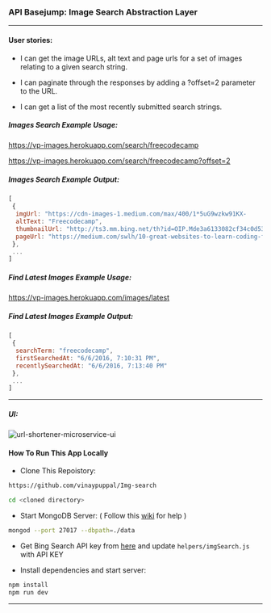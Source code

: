 ### API Basejump: Image Search Abstraction Layer
---

#### User stories:

* I can get the image URLs, alt text and page urls for a set of images relating to a given search string.

* I can paginate through the responses by adding a ?offset=2 parameter to the URL.

* I can get a list of the most recently submitted search strings.

##### Images Search Example Usage:

https://vp-images.herokuapp.com/search/freecodecamp

https://vp-images.herokuapp.com/search/freecodecamp?offset=2

##### Images Search Example Output:

```javascript
[
 {
  imgUrl: "https://cdn-images-1.medium.com/max/400/1*5uG9wzkw91KX-			   H75HjvrhQ.png",
  altText: "Freecodecamp",
  thumbnailUrl: "http://ts3.mm.bing.net/th?id=OIP.Mde3a6133082cf34c0d53fad01f1c7c76o0&pid=15.1",
  pageUrl: "https://medium.com/swlh/10-great-websites-to-learn-coding-ff7e411d708d"
 },
 ...
]
```

##### Find Latest Images Example Usage:

https://vp-images.herokuapp.com/images/latest

##### Find Latest Images Example Output:

```javascript
[
 {
  searchTerm: "freecodecamp",
  firstSearchedAt: "6/6/2016, 7:10:31 PM",
  recentlySearchedAt: "6/6/2016, 7:13:40 PM"
 },
 ...
]
```

---

##### UI:

![url-shortener-microservice-ui](https://res.cloudinary.com/vinaypuppal/image/upload/c_scale,w_1024/v1465221550/fcc/img-search-ui.png)

#### How To Run This App Locally

* Clone This Repoistory:
```bash
https://github.com/vinaypuppal/Img-search
```

```bash
cd <cloned directory>
```

* Start MongoDB Server: ( Follow this [wiki](https://github.com/FreeCodeCamp/FreeCodeCamp/wiki/Using-MongoDB-And-Deploying-To-Heroku) for help )
```bash
mongod --port 27017 --dbpath=./data
```
* Get Bing Search API key from [here](https://datamarket.azure.com/dataset/bing/search) and update ```helpers/imgSearch.js``` with API KEY

* Install dependencies and start server:
```bash
npm install
npm run dev
```
---